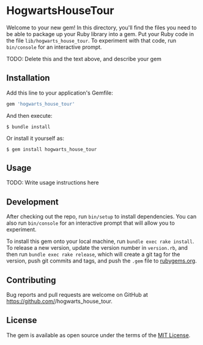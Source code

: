 # HogwartsHouseTour

Welcome to your new gem! In this directory, you'll find the files you need to be able to package up your Ruby library into a gem. Put your Ruby code in the file `lib/hogwarts_house_tour`. To experiment with that code, run `bin/console` for an interactive prompt.

TODO: Delete this and the text above, and describe your gem

## Installation

Add this line to your application's Gemfile:

```ruby
gem 'hogwarts_house_tour'
```

And then execute:

    $ bundle install

Or install it yourself as:

    $ gem install hogwarts_house_tour

## Usage

TODO: Write usage instructions here

## Development

After checking out the repo, run `bin/setup` to install dependencies. You can also run `bin/console` for an interactive prompt that will allow you to experiment.

To install this gem onto your local machine, run `bundle exec rake install`. To release a new version, update the version number in `version.rb`, and then run `bundle exec rake release`, which will create a git tag for the version, push git commits and tags, and push the `.gem` file to [rubygems.org](https://rubygems.org).

## Contributing

Bug reports and pull requests are welcome on GitHub at https://github.com/<github username>/hogwarts_house_tour.


## License

The gem is available as open source under the terms of the [MIT License](https://opensource.org/licenses/MIT).
